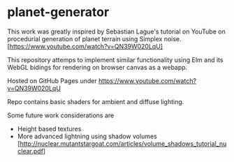 # planet-generator

This work was greatly inspired by Sebastian Lague's tutorial on YouTube on procedurial generation of planet terrain using Simplex noise.
[https://www.youtube.com/watch?v=QN39W020LqU]

This repository attemps to implement similar functionality using Elm and its WebGL bidings for rendering on browser canvas as a webapp.

Hosted on GitHub Pages under https://www.youtube.com/watch?v=QN39W020LqU

Repo contains basic shaders for ambient and diffuse lighting.

Some future work considerations are

* Height based textures
* More advanced lightning using shadow volumes [http://nuclear.mutantstargoat.com/articles/volume_shadows_tutorial_nuclear.pdf]
